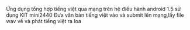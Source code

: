 Ứng dụng tổng hợp tiếng việt qua mạng trên hệ điều hành android 1.5 sử dụng KIT mini2440
Đưa văn bản tiếng việt vào và submit lên mạng,lấy file wav về và phát tiếng việt ra loa